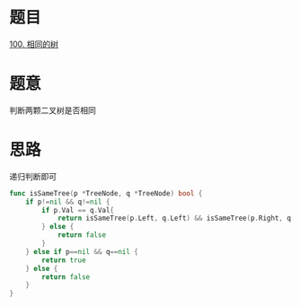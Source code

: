 # 题目
[100. 相同的树](https://leetcode-cn.com/problems/same-tree/)

# 题意
判断两颗二叉树是否相同


# 思路
递归判断即可


```go
func isSameTree(p *TreeNode, q *TreeNode) bool {
    if p!=nil && q!=nil {
        if p.Val == q.Val{
            return isSameTree(p.Left, q.Left) && isSameTree(p.Right, q.Right)
        } else {
            return false 
        }
    } else if p==nil && q==nil {
        return true 
    } else {
        return false 
    }
}
```